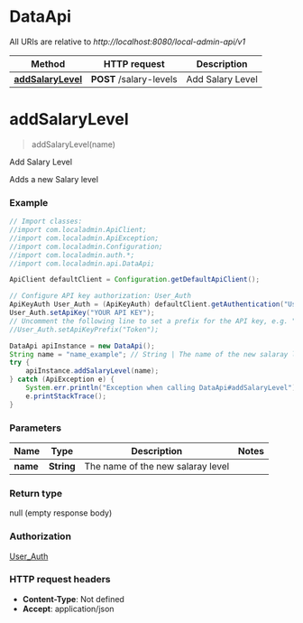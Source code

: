 # DataApi

All URIs are relative to *http://localhost:8080/local-admin-api/v1*

Method | HTTP request | Description
------------- | ------------- | -------------
[**addSalaryLevel**](DataApi.md#addSalaryLevel) | **POST** /salary-levels | Add Salary Level

<a name="addSalaryLevel"></a>
# **addSalaryLevel**
> addSalaryLevel(name)

Add Salary Level

Adds a new Salary level

### Example
```java
// Import classes:
//import com.localadmin.ApiClient;
//import com.localadmin.ApiException;
//import com.localadmin.Configuration;
//import com.localadmin.auth.*;
//import com.localadmin.api.DataApi;

ApiClient defaultClient = Configuration.getDefaultApiClient();

// Configure API key authorization: User_Auth
ApiKeyAuth User_Auth = (ApiKeyAuth) defaultClient.getAuthentication("User_Auth");
User_Auth.setApiKey("YOUR API KEY");
// Uncomment the following line to set a prefix for the API key, e.g. "Token" (defaults to null)
//User_Auth.setApiKeyPrefix("Token");

DataApi apiInstance = new DataApi();
String name = "name_example"; // String | The name of the new salaray level
try {
    apiInstance.addSalaryLevel(name);
} catch (ApiException e) {
    System.err.println("Exception when calling DataApi#addSalaryLevel");
    e.printStackTrace();
}
```

### Parameters

Name | Type | Description  | Notes
------------- | ------------- | ------------- | -------------
 **name** | **String**| The name of the new salaray level |

### Return type

null (empty response body)

### Authorization

[User_Auth](../README.md#User_Auth)

### HTTP request headers

 - **Content-Type**: Not defined
 - **Accept**: application/json

